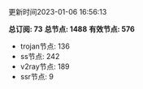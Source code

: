 更新时间2023-01-06 16:56:13

**总订阅: 73**
**总节点: 1488**
**有效节点: 576**
- trojan节点: 136
- ss节点: 242
- v2ray节点: 189
- ssr节点: 9
